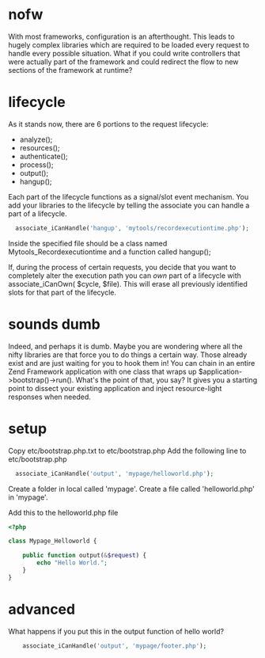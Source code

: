 nofw
====

With most frameworks, configuration is an afterthought.  This leads to hugely complex libraries which are required to be loaded every request to handle every possible situation.  What if you could write controllers that were actually part of the framework and could redirect the flow to new sections of the framework at runtime?

lifecycle
====
As it stands now, there are 6 portions to the request lifecycle:
 * analyze();
 * resources();
 * authenticate();
 * process();
 * output();
 * hangup();

Each part of the lifecycle functions as a signal/slot event mechanism.  You add your libraries to the lifecycle by telling the associate you can handle a part of a lifecycle.

```php
  associate_iCanHandle('hangup', 'mytools/recordexecutiontime.php');
```

Inside the specified file should be a class named Mytools_Recordexecutiontime and a function called hangup();

If, during the process of certain requests, you decide that you want to completely alter the execution path you can *own* part of a lifecycle with associate_iCanOwn( $cycle, $file).  This will erase all previously identified slots for that part of the lifecycle.

sounds dumb
==========
Indeed, and perhaps it is dumb.  Maybe you are wondering where all the nifty libraries are that force you to do things a certain way.  Those already exist and are just waiting for you to hook them in!  You can chain in an entire Zend Framework application with one class that wraps up $application->bootstrap()->run().  What's the point of that, you say?  It gives you a starting point to dissect your existing application and inject resource-light responses when needed.

setup
=====
Copy etc/bootstrap.php.txt to etc/bootstrap.php
Add the following line to etc/bootstrap.php

```php
  associate_iCanHandle('output', 'mypage/helloworld.php');
```

Create a folder in local called 'mypage'.
Create a file called 'helloworld.php' in 'mypage'.

Add this to the helloworld.php file

```php
<?php

class Mypage_Helloworld {

	public function output(&$request) {
		echo "Hello World.";
	}
}
```

advanced
=======
What happens if you put this in the output function of hello world?
```php
	associate_iCanHandle('output', 'mypage/footer.php');
```
